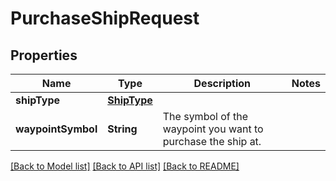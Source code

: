 # PurchaseShipRequest

## Properties
Name | Type | Description | Notes
------------ | ------------- | ------------- | -------------
**shipType** | [**ShipType**](ShipType.md) |  | 
**waypointSymbol** | **String** | The symbol of the waypoint you want to purchase the ship at. | 

[[Back to Model list]](../README.md#documentation-for-models) [[Back to API list]](../README.md#documentation-for-api-endpoints) [[Back to README]](../README.md)


